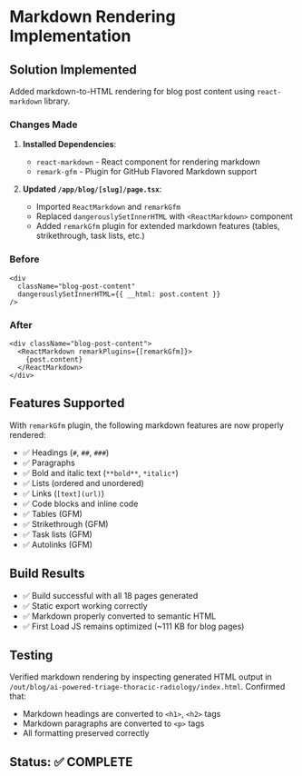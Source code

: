 # Markdown Rendering Implementation

## Solution Implemented

Added markdown-to-HTML rendering for blog post content using `react-markdown` library.

### Changes Made

1. **Installed Dependencies**:
   - `react-markdown` - React component for rendering markdown
   - `remark-gfm` - Plugin for GitHub Flavored Markdown support

2. **Updated `/app/blog/[slug]/page.tsx`**:
   - Imported `ReactMarkdown` and `remarkGfm`
   - Replaced `dangerouslySetInnerHTML` with `<ReactMarkdown>` component
   - Added `remarkGfm` plugin for extended markdown features (tables, strikethrough, task lists, etc.)

### Before

```tsx
<div
  className="blog-post-content"
  dangerouslySetInnerHTML={{ __html: post.content }}
/>
```

### After

```tsx
<div className="blog-post-content">
  <ReactMarkdown remarkPlugins={[remarkGfm]}>
    {post.content}
  </ReactMarkdown>
</div>
```

## Features Supported

With `remarkGfm` plugin, the following markdown features are now properly rendered:

- ✅ Headings (`#`, `##`, `###`)
- ✅ Paragraphs
- ✅ Bold and italic text (`**bold**`, `*italic*`)
- ✅ Lists (ordered and unordered)
- ✅ Links (`[text](url)`)
- ✅ Code blocks and inline code
- ✅ Tables (GFM)
- ✅ Strikethrough (GFM)
- ✅ Task lists (GFM)
- ✅ Autolinks (GFM)

## Build Results

- ✅ Build successful with all 18 pages generated
- ✅ Static export working correctly
- ✅ Markdown properly converted to semantic HTML
- ✅ First Load JS remains optimized (~111 KB for blog pages)

## Testing

Verified markdown rendering by inspecting generated HTML output in `/out/blog/ai-powered-triage-thoracic-radiology/index.html`. Confirmed that:
- Markdown headings are converted to `<h1>`, `<h2>` tags
- Markdown paragraphs are converted to `<p>` tags
- All formatting preserved correctly

## Status: ✅ COMPLETE
